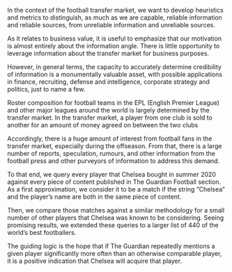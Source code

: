 
In the context of the football transfer market, we want to develop heuristics and metrics to distinguish, as much as we are capable, reliable information and reliable sources, from unreliable information and unreliable sources.

As it relates to business value, it is useful to emphasize that our motivation is almost entirely about the information angle.  There is little opportunity to leverage information about the transfer market for business purposes.

However, in general terms, the capacity to accurately determine credibility of information is a monumentally valuable asset, with possible applications in finance, recruiting, defense and intelligence, corporate strategy and politics, just to name a few.


Roster composition for football teams in the EPL (English Premier League) and other major leagues around the world is largely determined by the transfer market.  In the transfer market, a player from one club is sold to another for an amount of money agreed on between the two clubs

Accordingly, there is a huge amount of interest from football fans in the transfer market, especially during the offseason.  From that, there is a large number of reports, speculation, rumours, and other information from the football press and other purveyors of information to address this demand.


To that end, we query every player that Chelsea bought in summer 2020 against every piece of content published in The Guardian Football section.  As a first approximation, we consider it to be a match if the string “Chelsea” and the player’s name are both in the same piece of content.

Then, we compare those matches against a similar methodology for a small number of other players that Chelsea was known to be considering.  Seeing promising results, we extended these queries to a larger list of 440 of the world’s best footballers.

The guiding logic is the hope that if The Guardian repeatedly mentions a given player significantly more often than an otherwise comparable player, it is a positive indication that Chelsea will acquire that player.